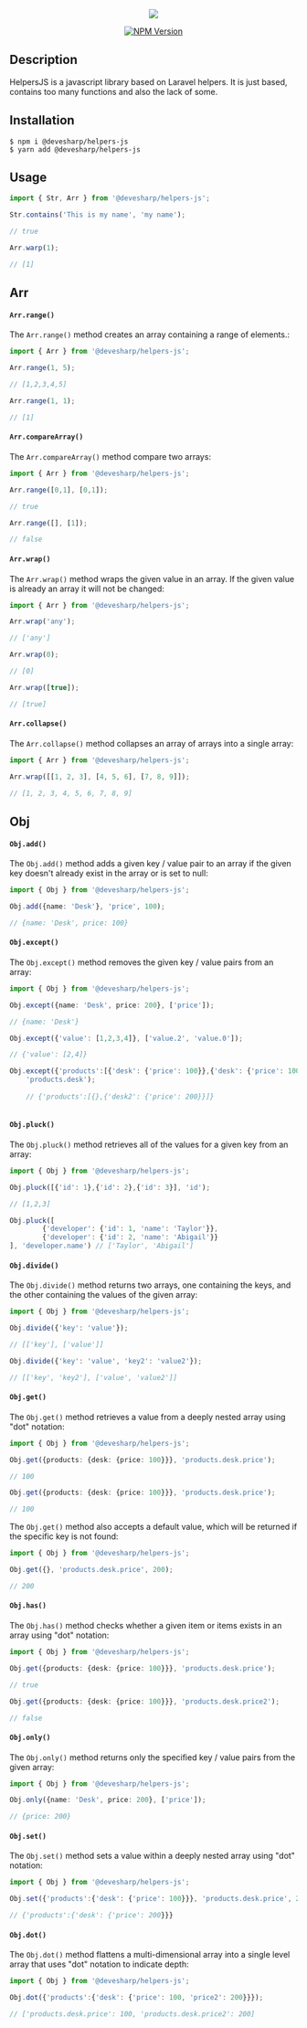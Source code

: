 <p align="center">
  <img src="https://user-images.githubusercontent.com/14295479/72280544-523b7f00-3617-11ea-97e9-be28faf852bc.png"/>
</p>
<p align="center">
<a href="https://www.npmjs.com/package/@devesharp/helpers-js" target="_blank"><img src="https://img.shields.io/npm/v/@devesharp/helpers-js.svg" alt="NPM Version" /></a>
</p>

## Description
HelpersJS is a javascript library based on Laravel helpers. It is just based, contains too many functions and also the lack of some.

## Installation

```shell
$ npm i @devesharp/helpers-js 
$ yarn add @devesharp/helpers-js
```

## Usage

```ts
import { Str, Arr } from '@devesharp/helpers-js';

Str.contains('This is my name', 'my name'); 

// true

Arr.warp(1); 

// [1]

```

## Arr

#### `Arr.range()`

The `Arr.range()` method creates an array containing a range of elements.:

```ts
import { Arr } from '@devesharp/helpers-js';

Arr.range(1, 5); 

// [1,2,3,4,5]

Arr.range(1, 1); 

// [1]

```

#### `Arr.compareArray()`

The `Arr.compareArray()` method compare two arrays:

```ts
import { Arr } from '@devesharp/helpers-js';

Arr.range([0,1], [0,1]); 

// true

Arr.range([], [1]); 

// false

```

#### `Arr.wrap()`

The `Arr.wrap()` method wraps the given value in an array. If the given value is already an array it will not be changed:

```ts
import { Arr } from '@devesharp/helpers-js';

Arr.wrap('any'); 

// ['any']

Arr.wrap(0); 

// [0]

Arr.wrap([true]); 

// [true]

```

#### `Arr.collapse()`

The `Arr.collapse()` method collapses an array of arrays into a single array:

```ts
import { Arr } from '@devesharp/helpers-js';

Arr.wrap([[1, 2, 3], [4, 5, 6], [7, 8, 9]]); 

// [1, 2, 3, 4, 5, 6, 7, 8, 9]

```

## Obj

#### `Obj.add()`

The `Obj.add()` method adds a given key / value pair to an array if the given key doesn't already exist in the array or is set to null:

```ts
import { Obj } from '@devesharp/helpers-js';

Obj.add({name: 'Desk'}, 'price', 100); 

// {name: 'Desk', price: 100}

```

#### `Obj.except()`

The `Obj.except()` method removes the given key / value pairs from an array:

```ts
import { Obj } from '@devesharp/helpers-js';

Obj.except({name: 'Desk', price: 200}, ['price']); 

// {name: 'Desk'}

Obj.except({'value': [1,2,3,4]}, ['value.2', 'value.0']); 

// {'value': [2,4]}

Obj.except({'products':[{'desk': {'price': 100}},{'desk': {'price': 100}'desk2': {'price': 200}}]}, 
    'products.desk'); 
    
    // {'products':[{},{'desk2': {'price': 200}}]}
    
```

#### `Obj.pluck()`

The `Obj.pluck()` method retrieves all of the values for a given key from an array:

```ts
import { Obj } from '@devesharp/helpers-js';

Obj.pluck([{'id': 1},{'id': 2},{'id': 3}], 'id'); 

// [1,2,3]

Obj.pluck([
        {'developer': {'id': 1, 'name': 'Taylor'}},
        {'developer': {'id': 2, 'name': 'Abigail'}}
], 'developer.name') // ['Taylor', 'Abigail']
```

#### `Obj.divide()`

The `Obj.divide()` method returns two arrays, one containing the keys, and the other containing the values of the given array:

```ts
import { Obj } from '@devesharp/helpers-js';

Obj.divide({'key': 'value'}); 

// [['key'], ['value']]

Obj.divide({'key': 'value', 'key2': 'value2'}); 

// [['key', 'key2'], ['value', 'value2']]

```

#### `Obj.get()`

The `Obj.get()` method retrieves a value from a deeply nested array using "dot" notation:

```ts
import { Obj } from '@devesharp/helpers-js';

Obj.get({products: {desk: {price: 100}}}, 'products.desk.price'); 

// 100

Obj.get({products: {desk: {price: 100}}}, 'products.desk.price'); 

// 100

```

The `Obj.get()` method also accepts a default value, which will be returned if the specific key is not found:

```ts
import { Obj } from '@devesharp/helpers-js';

Obj.get({}, 'products.desk.price', 200); 

// 200

```

#### `Obj.has()`

The `Obj.has()` method checks whether a given item or items exists in an array using "dot" notation:

```ts
import { Obj } from '@devesharp/helpers-js';

Obj.get({products: {desk: {price: 100}}}, 'products.desk.price'); 

// true

Obj.get({products: {desk: {price: 100}}}, 'products.desk.price2'); 

// false

```

#### `Obj.only()`

The `Obj.only()` method returns only the specified key / value pairs from the given array:

```ts
import { Obj } from '@devesharp/helpers-js';

Obj.only({name: 'Desk', price: 200}, ['price']); 

// {price: 200}

```

#### `Obj.set()`

The `Obj.set()` method sets a value within a deeply nested array using "dot" notation:

```ts
import { Obj } from '@devesharp/helpers-js';

Obj.set({'products':{'desk': {'price': 100}}}, 'products.desk.price', 200); 

// {'products':{'desk': {'price': 200}}}

```

#### `Obj.dot()`

The `Obj.dot()` method flattens a multi-dimensional array into a single level array that uses "dot" notation to indicate depth:

```ts
import { Obj } from '@devesharp/helpers-js';

Obj.dot({'products':{'desk': {'price': 100, 'price2': 200}}}); 

// ['products.desk.price': 100, 'products.desk.price2': 200]

```